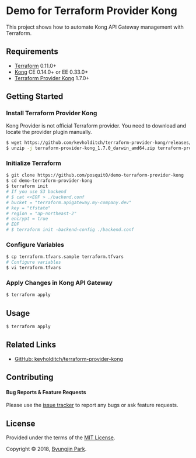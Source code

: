 # Demo for Terraform Provider Kong

This project shows how to automate Kong API Gateway management with Terraform.


## Requirements

* [Terraform](https://www.terraform.io/) 0.11.0+
* [Kong](https://konghq.co://konghq.com) CE 0.14.0+ or EE 0.33.0+
* [Terraform Provider Kong](https://github.com/kevholditch/terraform-provider-kong) 1.7.0+


## Getting Started

### Install Terraform Provider Kong

Kong Provider is not official Terraform provider. You need to download and locate the provider plugin manually.

```bash
$ wget https://github.com/kevholditch/terraform-provider-kong/releases/download/v1.7.0/terraform-provider-kong_1.7.0_darwin_amd64.zip
$ unzip -j terraform-provider-kong_1.7.0_darwin_amd64.zip terraform-provider-kong_v1.7.0 -d ~/.terraform.d/plugins/
```

### Initialize Terraform

```bash
$ git clone https://github.com/posquit0/demo-terraform-provider-kong
$ cd demo-terraform-provider-kong
$ terraform init
# If you use S3 backend
# $ cat <<EOF > ./backend.conf
# bucket = "terraform.apigateway.my-company.dev"
# key = "tfstate"
# region = "ap-northeast-2"
# encrypt = true
# EOF
# $ terraform init -backend-config ./backend.conf
```

### Configure Variables

```bash
$ cp terraform.tfvars.sample terraform.tfvars
# Configure variables
$ vi terraform.tfvars
```

### Apply Changes in Kong API Gateway

```bash
$ terraform apply
```


## Usage

```zsh
$ terraform apply
```


## Related Links

* [GitHub: kevholditch/terraform-provider-kong](https://github.com/kevholditch/terraform-provider-kong)


## Contributing

#### Bug Reports & Feature Requests

Please use the [issue tracker](https://github.com/posquit0/demo-terraform-provider-kong/issues) to report any bugs or ask feature requests.


## License

Provided under the terms of the [MIT License](https://github.com/posquit0/demo-terraform-provider-kong/blob/master/LICENSE).

Copyright © 2018, [Byungjin Park](http://www.posquit0.com).
